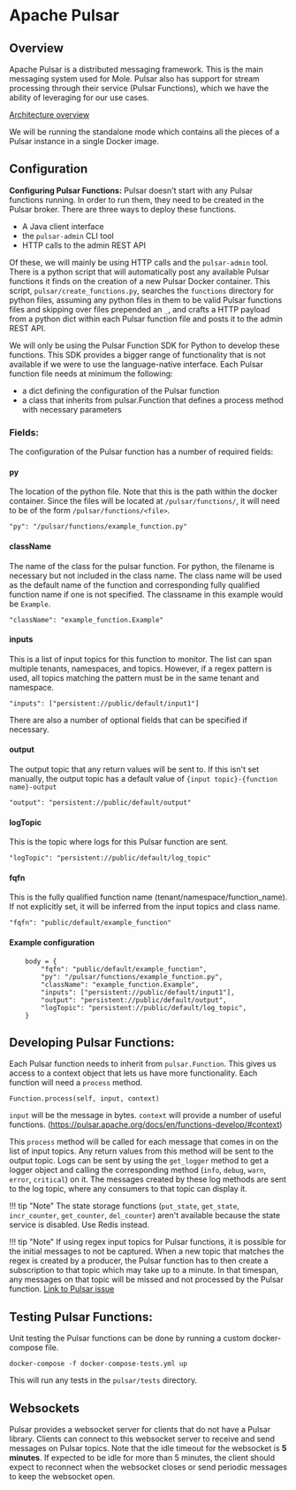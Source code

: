 # **Apache Pulsar**

## **Overview**

Apache Pulsar is a distributed messaging framework. This is the main messaging system used for Mole. Pulsar also has support for stream processing through their service (Pulsar Functions), which we have the ability of leveraging for our use cases.

[Architecture overview](https://pulsar.apache.org/docs/en/concepts-architecture-overview/)

We will be running the standalone mode which contains all the pieces of a Pulsar instance in a single Docker image.


## **Configuration**  

**Configuring Pulsar Functions:**
Pulsar doesn't start with any Pulsar functions running. In order to run them, they need to be created in the Pulsar broker. There are three ways to deploy these functions. 

* A Java client interface
* the `pulsar-admin` CLI tool
* HTTP calls to the admin REST API

Of these, we will mainly be using HTTP calls and the `pulsar-admin` tool. There is a python script that will automatically post any available Pulsar functions it finds on the creation of a new Pulsar Docker container. This script, `pulsar/create_functions.py`, searches the `functions` directory for python files, assuming any python files in them to be valid Pulsar functions files and skipping over files prepended an `_`, and crafts a HTTP payload from a python dict within each Pulsar function file and posts it to the admin REST API. 

We will only be using the Pulsar Function SDK for Python to develop these functions. This SDK provides a bigger range of functionality that is not available if we were to use the language-native interface.
Each Pulsar function file needs at minimum the following:

* a dict defining the configuration of the Pulsar function
* a class that inherits from pulsar.Function that defines a process method with necessary parameters

### **Fields:**

The configuration of the Pulsar function has a number of required fields:

#### **py**

The location of the python file. Note that this is the path within the docker container. Since the files will be located at `/pulsar/functions/`, it will need to be of the form `/pulsar/functions/<file>`.

    "py": "/pulsar/functions/example_function.py"

#### **className**

The name of the class for the pulsar function. For python, the filename is necessary but not included in the class name. The class name will be used as the default name of the function and corresponding fully qualified function name if one is not specified. The classname in this example would be `Example`.

    "className": "example_function.Example"

#### **inputs**

This is a list of input topics for this function to monitor. The list can span multiple tenants, namespaces, and topics. However, if a regex pattern is used, all topics matching the pattern must  be in the same tenant and namespace. 

    "inputs": ["persistent://public/default/input1"]

There are also a number of optional fields that can be specified if necessary.

#### **output**

The output topic that any return values will be sent to. If this isn't set manually, the output topic has a default value of `{input topic}-{function name}-output`

    "output": "persistent://public/default/output"

#### **logTopic**

This is the topic where logs for this Pulsar function are sent.

    "logTopic": "persistent://public/default/log_topic"

#### **fqfn**

This is the fully qualified function name (tenant/namespace/function_name). If not explicitly set, it will be inferred from the input topics and class name.

    "fqfn": "public/default/example_function"

#### **Example configuration**

        body = {
            "fqfn": "public/default/example_function",
            "py": "/pulsar/functions/example_function.py",
            "className": "example_function.Example",
            "inputs": ["persistent://public/default/input1"],
            "output": "persistent://public/default/output",
            "logTopic": "persistent://public/default/log_topic",
        }

## **Developing Pulsar Functions:**

Each Pulsar function needs to inherit from `pulsar.Function`. This gives us access to a context object that lets us have more functionality. Each function will need a `process` method.

    Function.process(self, input, context)

`input` will be the message in bytes. `context` will provide a number of useful functions. (https://pulsar.apache.org/docs/en/functions-develop/#context)

This `process` method will be called for each message that comes in on the list of input topics. Any return values from this method will be sent to the output topic. Logs can be sent by using the `get_logger` method to get a logger object and calling the corresponding method (`info`, `debug`, `warn`, `error`, `critical`) on it. The messages created by these log methods are sent to the log topic, where any consumers to that topic can display it.

!!! tip "Note"
    The state storage functions (`put_state`, `get_state`, `incr_counter`, `get_counter`, `del_counter`) aren't available because the state service is disabled. Use Redis instead.

!!! tip "Note"
    If using regex input topics for Pulsar functions, it is possible for the initial messages to not be captured. When a new topic that matches the regex is created by a producer, the Pulsar function has to then create a subscription to that topic which may take up to a minute. In that timespan, any messages on that topic will be missed and not processed by the Pulsar function.
    [Link to Pulsar issue](https://github.com/apache/pulsar/issues/6531)

## **Testing Pulsar Functions:**

Unit testing the Pulsar functions can be done by running a custom docker-compose file.

    docker-compose -f docker-compose-tests.yml up

This will run any tests in the `pulsar/tests` directory.


## Websockets

Pulsar provides a websocket server for clients that do not have a Pulsar library. Clients can connect to this websocket server to receive and send messages on Pulsar topics. Note that the idle timeout for the websocket is **5 minutes**. If expected to be idle for more than 5 minutes, the client should expect to reconnect when the websocket closes or send periodic messages to keep the websocket open.
